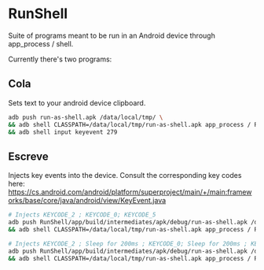 # RunShell

Suite of programs meant to be run in an Android device through app_process / shell.

Currently there's two programs:

## Cola

Sets text to your android device clipboard.

```bash
adb push run-as-shell.apk /data/local/tmp/ \
&& adb shell CLASSPATH=/data/local/tmp/run-as-shell.apk app_process / Runner cola "https://google.com/" \
&& adb shell input keyevent 279
```

## Escreve

Injects key events into the device.
Consult the corresponding key codes here: https://cs.android.com/android/platform/superproject/main/+/main:frameworks/base/core/java/android/view/KeyEvent.java

```bash
# Injects KEYCODE_2 ; KEYCODE_0; KEYCODE_5
adb push RunShell/app/build/intermediates/apk/debug/run-as-shell.apk /data/local/tmp/ \
&& adb shell CLASSPATH=/data/local/tmp/run-as-shell.apk app_process / Runner escreve "9-7-12"

# Injects KEYCODE_2 ; Sleep for 200ms ; KEYCODE_0; Sleep for 200ms ; KEYCODE_5
adb push RunShell/app/build/intermediates/apk/debug/run-as-shell.apk /data/local/tmp/ \
&& adb shell CLASSPATH=/data/local/tmp/run-as-shell.apk app_process / Runner escreve "9-SLEEP200-7-SLEEP200-12"
```
